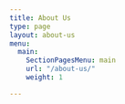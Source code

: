 ```yaml
---
title: About Us
type: page
layout: about-us
menu:
  main:
    SectionPagesMenu: main
    url: "/about-us/"
    weight: 1

---
```

